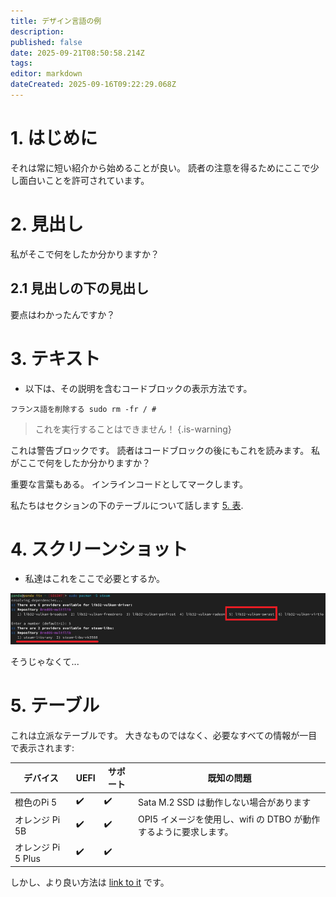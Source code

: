 ```yaml
---
title: デザイン言語の例
description:
published: false
date: 2025-09-21T08:50:58.214Z
tags:
editor: markdown
dateCreated: 2025-09-16T09:22:29.068Z
---
```


# 1. はじめに

それは常に短い紹介から始めることが良い。 読者の注意を得るためにここで少し面白いことを許可されています。

# 2. 見出し

私がそこで何をしたか分かりますか？

## 2.1 見出しの下の見出し

要点はわかったんですか？

# 3. テキスト

- 以下は、その説明を含むコードブロックの表示方法です。

```
フランス語を削除する sudo rm -fr / #
```

> これを実行することはできません！
> {.is-warning}

これは警告ブロックです。 読者はコードブロックの後にもこれを読みます。 私がここで何をしたか分かりますか？

重要な言葉もある。 インラインコードとしてマークします。

私たちはセクションの下のテーブルについて話します [5. 表](#h-5-tables).

# 4. スクリーンショット

- 私達はこれをここで必要とするか。

![steam_libs_selection.png](/steam_libs_selection.png)

そうじゃなくて...

# 5. テーブル

これは立派なテーブルです。 大きなものではなく、必要なすべての情報が一目で表示されます:

| デバイス           | UEFI | サポート | 既知の問題                                      |
| -------------- | ---- | ---- | ------------------------------------------ |
| 橙色のPi 5        | ✔️   | ✔️   | Sata M.2 SSD は動作しない場合があります |
| オレンジ Pi 5B     | ✔️   | ✔️   | OPI5 イメージを使用し、wifi の DTBO が動作するように要求します。   |
| オレンジ Pi 5 Plus | ✔️   | ✔️   |                                            |

しかし、より良い方法は [link to it](/en/orangepi-5) です。
